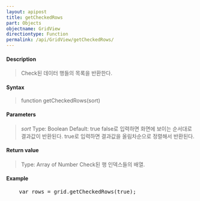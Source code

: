```yaml
---
layout: apipost
title: getCheckedRows
part: Objects
objectname: GridView
directiontype: Function
permalink: /api/GridView/getCheckedRows/
---
```



#### Description

> Check된 데이터 행들의 목록을 반환한다.

#### Syntax

> function getCheckedRows(sort)

#### Parameters

> *sort*
> Type: Boolean
> Default: true
> false로 입력하면 화면에 보이는 순서대로 결과값이 반환된다. true로 입력하면 결과값을 올림차순으로 정렬해서 반환된다.

#### Return value

> Type: Array of Number
> Check된 행 인덱스들의 배열.

#### Example

<pre class="prettyprint">
    var rows = grid.getCheckedRows(true);
</pre>



